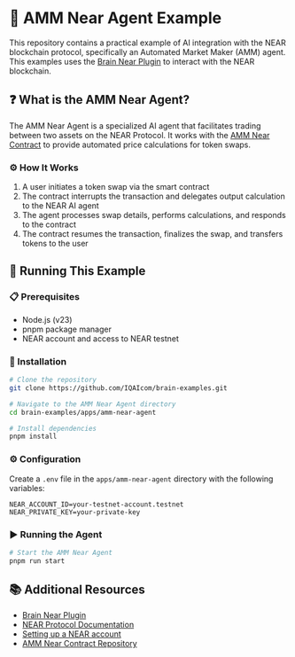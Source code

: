 # 🤖 AMM Near Agent Example

This repository contains a practical example of AI integration with the NEAR blockchain protocol, specifically an Automated Market Maker (AMM) agent. This examples uses the [Brain Near Plugin](https://brain.iqai.com/plugins/near) to interact with the NEAR blockchain.

## ❓ What is the AMM Near Agent?

The AMM Near Agent is a specialized AI agent that facilitates trading between two assets on the NEAR Protocol. It works with the [AMM Near Contract](https://github.com/zavodil/ai-amm) to provide automated price calculations for token swaps.

### ⚙️ How It Works

1. A user initiates a token swap via the smart contract
2. The contract interrupts the transaction and delegates output calculation to the NEAR AI agent
3. The agent processes swap details, performs calculations, and responds to the contract
4. The contract resumes the transaction, finalizes the swap, and transfers tokens to the user

## 🚀 Running This Example

### 📋 Prerequisites

- Node.js (v23)
- pnpm package manager
- NEAR account and access to NEAR testnet

### 💾 Installation

```sh
# Clone the repository
git clone https://github.com/IQAIcom/brain-examples.git

# Navigate to the AMM Near Agent directory
cd brain-examples/apps/amm-near-agent

# Install dependencies
pnpm install
```

### ⚙️ Configuration

Create a `.env` file in the `apps/amm-near-agent` directory with the following variables:

```
NEAR_ACCOUNT_ID=your-testnet-account.testnet
NEAR_PRIVATE_KEY=your-private-key
```

### ▶️ Running the Agent

```sh
# Start the AMM Near Agent
pnpm run start
```

## 📚 Additional Resources
- [Brain Near Plugin](https://brain.iqai.com/plugins/near)
- [NEAR Protocol Documentation](https://docs.near.org/docs/develop/basics/create-account)
- [Setting up a NEAR account](https://docs.near.org/docs/develop/basics/create-account)
- [AMM Near Contract Repository](https://github.com/zavodil/ai-amm)
